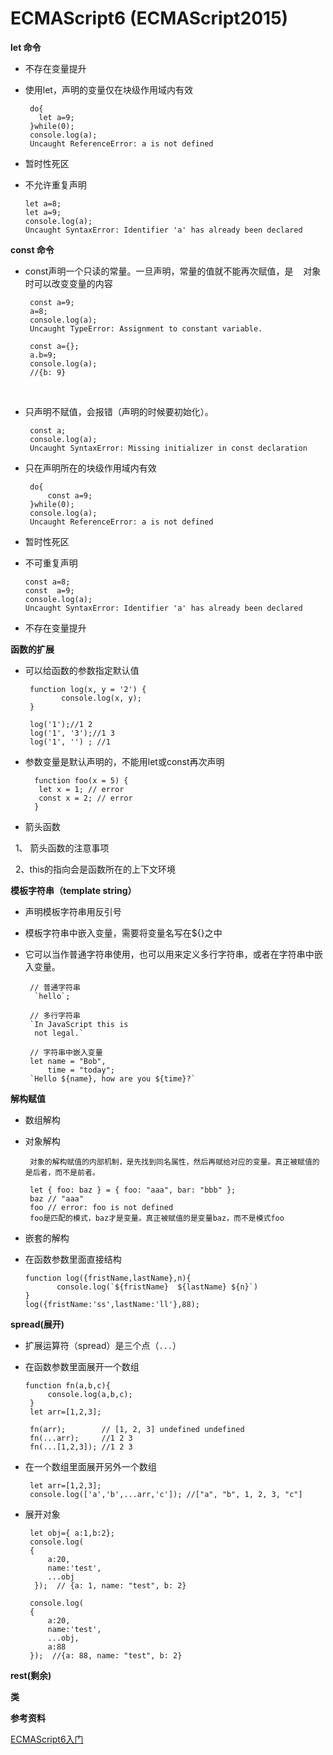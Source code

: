 ECMAScript6 (ECMAScript2015)
========

**let 命令**

* 不存在变量提升
* 使用let，声明的变量仅在块级作用域内有效
       
       do{
         let a=9;   
       }while(0);
       console.log(a);
       Uncaught ReferenceError: a is not defined
       
* 暂时性死区
* 不允许重复声明
     
      let a=8;
      let a=9;
      console.log(a);
      Uncaught SyntaxError: Identifier 'a' has already been declared
    

**const 命令**

* const声明一个只读的常量。一旦声明，常量的值就不能再次赋值，是
    对象时可以改变变量的内容 
      
       const a=9;
       a=8;
       console.log(a);
       Uncaught TypeError: Assignment to constant variable.
       
       const a={};
       a.b=9;
       console.log(a);
       //{b: 9}
   
* 只声明不赋值，会报错（声明的时候要初始化）。
     
       const a;
       console.log(a);
       Uncaught SyntaxError: Missing initializer in const declaration

* 只在声明所在的块级作用域内有效
      
       do{
           const a=9;
       }while(0);
       console.log(a);
       Uncaught ReferenceError: a is not defined
       
* 暂时性死区

* 不可重复声明

      const a=8;
      const  a=9;
      console.log(a);
      Uncaught SyntaxError: Identifier 'a' has already been declared


* 不存在变量提升


**函数的扩展**

* 可以给函数的参数指定默认值

       function log(x, y = '2') {
              console.log(x, y);
       }

       log('1');//1 2
       log('1', '3');//1 3
       log('1', '') ; //1 
       
* 参数变量是默认声明的，不能用let或const再次声明

        function foo(x = 5) {
         let x = 1; // error
         const x = 2; // error
        }
       
* 箭头函数

   1、 箭头函数的注意事项

   2、this的指向会是函数所在的上下文环境
       



**模板字符串（template string）**

* 声明模板字符串用反引号

* 模板字符串中嵌入变量，需要将变量名写在${}之中

* 它可以当作普通字符串使用，也可以用来定义多行字符串，或者在字符串中嵌入变量。

       // 普通字符串
        `hello`; 
        
       // 多行字符串
       `In JavaScript this is
        not legal.`     
              
       // 字符串中嵌入变量
       let name = "Bob", 
           time = "today";
       `Hello ${name}, how are you ${time}?`



**解构赋值**

* 数组解构
   
* 对象解构
   
       对象的解构赋值的内部机制，是先找到同名属性，然后再赋给对应的变量。真正被赋值的是后者，而不是前者。

       let { foo: baz } = { foo: "aaa", bar: "bbb" };
       baz // "aaa"
       foo // error: foo is not defined
       foo是匹配的模式，baz才是变量。真正被赋值的是变量baz，而不是模式foo
       
 * 嵌套的解构
       
 * 在函数参数里面直接结构
 
       function log({fristName,lastName},n){
              console.log(`${fristName}  ${lastName} ${n}`)
       }
       log({fristName:'ss',lastName:'ll'},88);
       
       
**spread(展开)**

* 扩展运算符（spread）是三个点（`...`）

* 在函数参数里面展开一个数组

      function fn(a,b,c){
           console.log(a,b,c);
       }
       let arr=[1,2,3];

       fn(arr);        // [1, 2, 3] undefined undefined
       fn(...arr);     //1 2 3
       fn(...[1,2,3]); //1 2 3

* 在一个数组里面展开另外一个数组
       
       let arr=[1,2,3];
       console.log(['a','b',...arr,'c']); //["a", "b", 1, 2, 3, "c"]

* 展开对象

       let obj={ a:1,b:2};
       console.log(
       {
           a:20,
           name:'test',
           ...obj
        });  // {a: 1, name: "test", b: 2}

       console.log(
       {
           a:20,
           name:'test',
           ...obj,
           a:88
       });  //{a: 88, name: "test", b: 2}
       
**rest(剩余)**


**类**








**参考资料**

 [ECMAScript6入门](http://es6.ruanyifeng.com/) 

